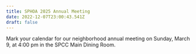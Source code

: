 ```yaml
---
title: SPHOA 2025 Annual Meeting
date: 2022-12-07T23:00:43.541Z
draft: false
---
```

Mark your calendar for our neighborhood annual meeting on Sunday, March 9, at 4:00 pm in the SPCC Main Dining Room.
